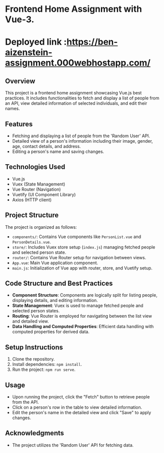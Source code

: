 # Frontend Home Assignment with Vue-3.

# Deployed link :https://ben-aizenstein-assignment.000webhostapp.com/

## Overview
This project is a frontend home assignment showcasing Vue.js best practices. It includes functionalities to fetch and display a list of people from an API, view detailed information of selected individuals, and edit their names.

## Features
- Fetching and displaying a list of people from the 'Random User' API.
- Detailed view of a person's information including their image, gender, age, contact details, and address.
- Editing a person's name and saving changes.

## Technologies Used
- Vue.js
- Vuex (State Management)
- Vue Router (Navigation)
- Vuetify (UI Component Library)
- Axios (HTTP client)

## Project Structure
The project is organized as follows:
- `components/`: Contains Vue components like `PersonList.vue` and `PersonDetails.vue`.
- `store/`: Includes Vuex store setup (`index.js`) managing fetched people and selected person state.
- `router/`: Contains Vue Router setup for navigation between views.
- `App.vue`: Main Vue application component.
- `main.js`: Initialization of Vue app with router, store, and Vuetify setup.

## Code Structure and Best Practices
- **Component Structure**: Components are logically split for listing people, displaying details, and editing information.
- **State Management**: Vuex is used to manage fetched people and selected person states.
- **Routing**: Vue Router is employed for navigating between the list view and detailed view.
- **Data Handling and Computed Properties**: Efficient data handling with computed properties for derived data.

## Setup Instructions
1. Clone the repository.
2. Install dependencies: `npm install`.
3. Run the project: `npm run serve`.

## Usage
- Upon running the project, click the "Fetch" button to retrieve people from the API.
- Click on a person's row in the table to view detailed information.
- Edit the person's name in the detailed view and click "Save" to apply changes.

## Acknowledgments
- The project utilizes the 'Random User' API for fetching data.


